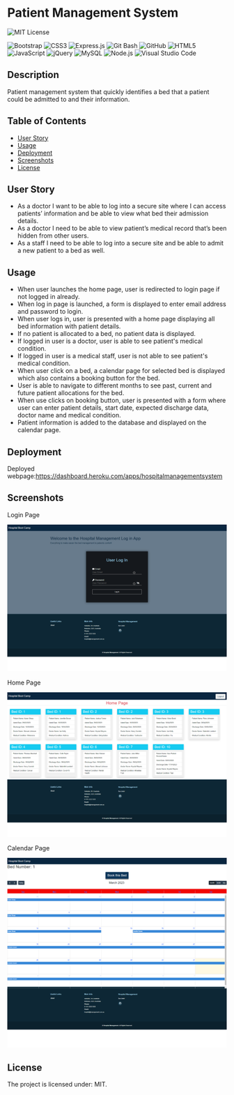 
# Patient Management System

![MIT License](https://img.shields.io/badge/license-MIT-blue.svg)

![Bootstrap](https://img.shields.io/badge/Bootstrap-563D7C?style=for-the-badge&logo=bootstrap&logoColor=white)
![CSS3](https://img.shields.io/badge/css3-%231572B6.svg?style=for-the-badge&logo=css3&logoColor=white)
![Express.js](https://img.shields.io/badge/Express.js-404D59?style=for-the-badge)
![Git Bash](https://img.shields.io/badge/GIT%20Bash-E44C30?style=for-the-badge&logo=git&logoColor=white)
![GitHub](https://img.shields.io/badge/GitHub-100000?style=for-the-badge&logo=github&logoColor=white)
![HTML5](https://img.shields.io/badge/html5-%23E34F26.svg?style=for-the-badge&logo=html5&logoColor=white)
![JavaScript](https://img.shields.io/badge/javascript-%23323330.svg?style=for-the-badge&logo=javascript&logoColor=%23F7DF1E)
![jQuery](https://img.shields.io/badge/jQuery-0769AD?style=for-the-badge&logo=jquery&logoColor=white)
![MySQL](https://img.shields.io/badge/MySQL-005C84?style=for-the-badge&logo=mysql&logoColor=white)
![Node.js](https://img.shields.io/badge/Node.js-43853D?style=for-the-badge&logo=node.js&logoColor=white)
![Visual Studio Code](https://img.shields.io/badge/Visual%20Studio%20Code-0078d7.svg?style=for-the-badge&logo=visual-studio-code&logoColor=white)

## Description
Patient management system that quickly identifies a bed that a patient could be admitted to and their information.

## Table of Contents
* [User Story](#user-story)
* [Usage](#usage)
* [Deployment](#deployment)
* [Screenshots](#screenshots)
* [License](#license)

## User Story
- As a doctor I want to be able to log into a secure site where I can access patients’ information and be able to view what bed their admission details. 
- As a doctor I need to be able to view patient’s medical record that’s been hidden from other users. 
- As a staff I need to be able to log into a secure site and be able to admit a new patient to a bed as well.


## Usage

- When user launches the home page, user is redirected to login page if not logged in already.
- When log in page is launched, a form is displayed to enter email address and password to login.
- When user logs in, user is presented with a home page displaying all bed information with patient details.
- If no patient is allocated to a bed, no patient data is displayed.
- If logged in user is a doctor, user is able to see patient's medical condition.
- If logged in user is a medical staff, user is not able to see patient's medical condition.
- When user click on a bed, a calendar page for selected bed is displayed which also contains a booking button for the bed.
- User is able to navigate to different months to see past, current and future patient allocations for the bed.
- When use clicks on booking button, user is presented with a form where user can enter patient details, start date, expected discharge data, doctor name and medical condition.
- Patient information is added to the database and displayed on the calendar page.

## Deployment
Deployed webpage:https://dashboard.heroku.com/apps/hospitalmanagementsystem

## Screenshots
Login Page

![Login Page](public/images/Loginpage.png)

Home Page

![Home Page](public/images/Homepage.png)

Calendar Page

![Calendar Page](public/images/Calendarpage.png)

## License
The project is licensed under: MIT.

